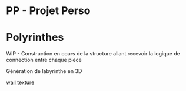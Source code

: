 # PP - Projet Perso
# Polyrinthes

WIP - Construction en cours de la structure allant recevoir la logique de connection entre chaque pièce

Génération de labyrinthe en 3D

[wall texture](https://polyhaven.com/)
